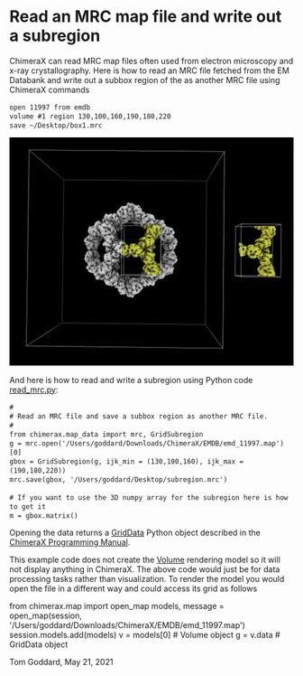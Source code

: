 # Read an MRC map file and write out a subregion

ChimeraX can read MRC map files often used from electron microscopy and x-ray crystallography.
Here is how to read an MRC file fetched from the EM Databank and write out a subbox region of
the as another MRC file using ChimeraX commands

    open 11997 from emdb
    volume #1 region 130,100,160,190,180,220
    save ~/Desktop/box1.mrc

<img src="region.jpg">

And here is how to read and write a subregion using Python code [read_mrc.py](read_mrc.py):

    #
    # Read an MRC file and save a subbox region as another MRC file.
    #
    from chimerax.map_data import mrc, GridSubregion
    g = mrc.open('/Users/goddard/Downloads/ChimeraX/EMDB/emd_11997.map')[0]
    gbox = GridSubregion(g, ijk_min = (130,100,160), ijk_max = (190,180,220))
    mrc.save(gbox, '/Users/goddard/Desktop/subregion.mrc')

    # If you want to use the 3D numpy array for the subregion here is how to get it
    m = gbox.matrix()

Opening the data returns a [GridData](https://www.rbvi.ucsf.edu/chimerax/docs/devel/bundles/map/src/map.html#chimerax.map_data.GridData) Python object described in the [ChimeraX Programming Manual](https://www.rbvi.ucsf.edu/chimerax/docs/devel/index.html).

This example code does not create the [Volume](https://www.rbvi.ucsf.edu/chimerax/docs/devel/bundles/map/src/map.html#chimerax.map.Volume) rendering model so it will not display anything in ChimeraX.  The above code would just be for data processing tasks rather than visualization. To render the model you would open the file in a different way and could access its grid as follows

   from chimerax.map import open_map
   models, message = open_map(session, '/Users/goddard/Downloads/ChimeraX/EMDB/emd_11997.map')
   session.models.add(models)
   v = models[0]	# Volume object
   g = v.data		# GridData object
     
Tom Goddard, May 21, 2021
